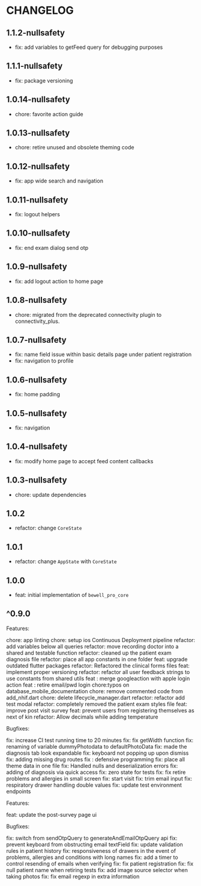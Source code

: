 # CHANGELOG

## 1.1.2-nullsafety

- fix: add variables to getFeed query for debugging purposes

## 1.1.1-nullsafety

- fix: package versioning

## 1.0.14-nullsafety

- chore: favorite action guide 
## 1.0.13-nullsafety

- chore: retire unused and obsolete theming code 
## 1.0.12-nullsafety

- fix: app wide search and navigation 
## 1.0.11-nullsafety

- fix: logout helpers

## 1.0.10-nullsafety

- fix: end exam dialog send otp

## 1.0.9-nullsafety

- fix: add logout action to home page

## 1.0.8-nullsafety

- chore: migrated from the deprecated connectivity plugin to connectivity_plus.

## 1.0.7-nullsafety

- fix: name field issue within basic details page under patient registration
- fix: navigation to profile

## 1.0.6-nullsafety

- fix: home padding

## 1.0.5-nullsafety

- fix: navigation

## 1.0.4-nullsafety

- fix: modify home page to accept feed content callbacks

## 1.0.3-nullsafety

- chore: update dependencies

## 1.0.2

- refactor: change `CoreState`

## 1.0.1

- refactor: change `AppState` with `CoreState`

## 1.0.0

- feat: initial implementation of `bewell_pro_core`

## ^0.9.0

Features:

chore: app linting
chore: setup ios Continuous Deployment pipeline
refactor: add variables below all queries
refactor: move recording doctor into a shared and testable function
refactor: cleaned up the patient exam diagnosis file
refactor: place all app constants in one folder
feat: upgrade outdated flutter packages
refactor: Refactored the clinical forms files
feat: implement proper versioning
refactor: refactor all user feedback strings to use constants from shared utils
feat : merge googleaction with apple login action
feat : retire email/pwd login
chore:typos on database_mobile_documentation
chore: remove commented code from add_nhif.dart
chore: delete lifecycle_manager.dart
refactor: refactor add test modal
refactor: completely removed the patient exam styles file
feat: improve post visit survey
feat: prevent users from registering themselves as next of kin
refactor: Allow decimals while adding temperature

Bugfixes:

fix: increase CI test running time to 20 minutes
fix: fix getWidth function
fix: renaming of variable dummyPhotodata to defaultPhotoData
fix: made the diagnosis tab look expandable
fix: keyboard not popping up upon dismiss
fix: adding missing drug routes
fix : defensive programming
fix: place all theme data in one file
fix: Handled nulls and deserialization errors
fix: adding of diagnosis via quick access
fix: zero state for tests
fix: fix retire problems and allergies in small screen
fix: start visit
fix: trim email input
fix: respiratory drawer handling double values
fix: update test environment endpoints

Features:

feat: update the post-survey page ui

Bugfixes:

fix: switch from sendOtpQuery to generateAndEmailOtpQuery api
fix: prevent keyboard from obstructing email textField
fix: update validation rules in patient history
fix: responsiveness of drawers in the event of problems, allergies and conditions with long names
fix: add a timer to control resending of emails when verifying
fix: fix patient registration
fix: fix null patient name when retiring tests
fix: add image source selector when taking photos
fix: fix email regexp in extra information

